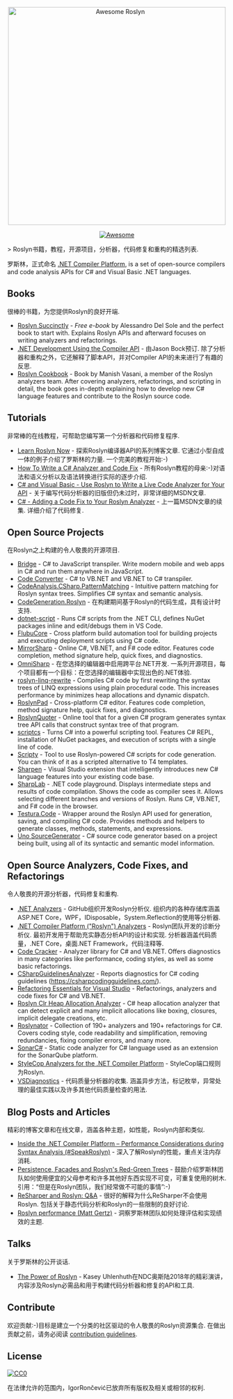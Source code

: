 <div class="github-widget" data-repo="ironcev/awesome-roslyn"></div>
<p align="center">
    <a href="https://github.com/dotnet/roslyn">
        <img src="https://raw.githubusercontent.com/ironcev/awesome-roslyn/master/images/awesome-roslyn-logo.png" alt="Awesome Roslyn" width="500">
    </a>
</p>

<p align="center">
    <a href="https://github.com/sindresorhus/awesome">
        <img src="https://cdn.rawgit.com/sindresorhus/awesome/d7305f38d29fed78fa85652e3a63e154dd8e8829/media/badge.svg" alt="Awesome">
    </a>
</p>

&gt; Roslyn书籍，教程，开源项目，分析器，代码修复和重构的精选列表.

罗斯林，正式命名 [.NET Compiler Platform](https://en.wikipedia.org/wiki/.NET_Compiler_Platform), is a set of open-source compilers and code analysis APIs for C# and Visual Basic .NET languages.



## Books
很棒的书籍，为您提供Roslyn的良好开端.

- [Roslyn Succinctly](https://www.syncfusion.com/ebooks/roslyn) - *Free e-book* by Alessandro Del Sole and the perfect book to start with. Explains Roslyn APIs and afterward focuses on writing analyzers and refactorings.
- [.NET Development Using the Compiler API](https://www.apress.com/la/book/9781484221105)   - 由Jason Bock预订.  除了分析器和重构之外，它还解释了脚本API，并对Compiler API的未来进行了有趣的反思.
- [Roslyn Cookbook](https://www.packtpub.com/application-development/roslyn-cookbook) - Book by Manish Vasani, a member of the Roslyn analyzers team. After covering analyzers, refactorings, and scripting in detail, the book goes in-depth explaining how to develop new C# language features and contribute to the Roslyn source code.

## Tutorials
非常棒的在线教程，可帮助您编写第一个分析器和代码修复程序.

- [Learn Roslyn Now](https://joshvarty.com/learn-roslyn-now/)   - 探索Roslyn编译器API的系列博客文章.  它通过小型自成一体的例子介绍了罗斯林的力量.  一个完美的教程开始:-)
- [How To Write a C# Analyzer and Code Fix](https://github.com/dotnet/roslyn/wiki/How-To-Write-a-C%23-Analyzer-and-Code-Fix) - 所有Roslyn教程的母亲:-)对语法和语义分析以及语法转换进行实际的逐步介绍.
- [C# and Visual Basic - Use Roslyn to Write a Live Code Analyzer for Your API](https://msdn.microsoft.com/en-us/magazine/dn879356.aspx) - 关于编写代码分析器的旧版但仍未过时，非常详细的MSDN文章.
- [C# - Adding a Code Fix to Your Roslyn Analyzer](https://msdn.microsoft.com/en-us/magazine/dn904670.aspx)   - 上一篇MSDN文章的续集.  详细介绍了代码修复.

## Open Source Projects
在Roslyn之上构建的令人敬畏的开源项目.

- [Bridge](https://github.com/bridgedotnet/Bridge) - C# to JavaScript transpiler. Write modern mobile and web apps in C# and run them anywhere in JavaScript.
- [Code Converter](https://github.com/icsharpcode/CodeConverter/) - C# to VB.NET and VB.NET to C# transpiler.
- [CodeAnalysis.CSharp.PatternMatching](https://github.com/pvginkel/Microsoft.CodeAnalysis.CSharp.PatternMatching) - Intuitive pattern matching for Roslyn syntax trees. Simplifies C# syntax and semantic analysis.
- [CodeGeneration.Roslyn](https://github.com/AArnott/CodeGeneration.Roslyn) - 在构建期间基于Roslyn的代码生成，具有设计时支持.
- [dotnet-script](https://github.com/filipw/dotnet-script) - Runs C# scripts from the .NET CLI, defines NuGet packages inline and edit/debugs them in VS Code.
- [FlubuCore](https://github.com/flubu-core/flubu.core) - Cross platform build automation tool for building projects and executing deployment scripts using C# code.
- [MirrorSharp](https://github.com/ashmind/mirrorsharp) - Online C#, VB.NET, and F# code editor. Features code completion, method signature help, quick fixes, and diagnostics.
- [OmniSharp](http://www.omnisharp.net/)   - 在您选择的编辑器中启用跨平台.NET开发.  一系列开源项目，每个项目都有一个目标：在您选择的编辑器中实现出色的.NET体验.
- [roslyn-linq-rewrite](https://github.com/antiufo/roslyn-linq-rewrite) - Compiles C# code by first rewriting the syntax trees of LINQ expressions using plain procedural code. This increases performance by minimizes heap allocations and dynamic dispatch.
- [RoslynPad](https://roslynpad.net/) - Cross-platform C# editor. Features code completion, method signature help, quick fixes, and diagnostics.
- [RoslynQuoter](https://github.com/KirillOsenkov/RoslynQuoter) - Online tool that for a given C# program generates syntax tree API calls that construct syntax tree of that program.
- [scriptcs](http://scriptcs.net/) - Turns C# into a powerful scripting tool. Features C# REPL, installation of NuGet packages, and execution of scripts with a single line of code.
- [Scripty](https://github.com/daveaglick/Scripty) - Tool to use Roslyn-powered C# scripts for code generation. You can think of it as a scripted alternative to T4 templates.
- [Sharpen](http://sharpen.rocks) - Visual Studio extension that intelligently introduces new C# language features into your existing code base.
- [SharpLab](https://sharplab.io/) - .NET code playground. Displays intermediate steps and results of code compilation. Shows the code as compiler sees it. Allows selecting different branches and versions of Roslyn. Runs C#, VB.NET, and F# code in the browser.
- [Testura.Code](https://github.com/Testura/Testura.Code) - Wrapper around the Roslyn API used for generation, saving, and compiling C# code. Provides methods and helpers to generate classes, methods, statements, and expressions.
- [Uno SourceGenerator](https://github.com/nventive/Uno.SourceGeneration) - C# source code generator based on a project being built, using all of its syntactic and semantic model information.

## Open Source Analyzers, Code Fixes, and Refactorings
令人敬畏的开源分析器，代码修复和重构.

- [.NET Analyzers](https://github.com/DotNetAnalyzers)   -  GitHub组织开发Roslyn分析仪.  组织内的各种存储库涵盖ASP.NET Core，WPF，IDisposable，System.Reflection的使用等分析器.
- [.NET Compiler Platform ("Roslyn") Analyzers](https://github.com/dotnet/roslyn-analyzers)   -  Roslyn团队开发的诊断分析仪.  最初开发用于帮助充实静态分析API的设计和实现.  分析器涵盖代码质量，.NET Core，桌面.NET Framework，代码注释等.
- [Code Cracker](https://github.com/code-cracker/code-cracker) - Analyzer library for C# and VB.NET. Offers diagnostics in many categories like performance, coding styles, as well as some basic refactorings.
- [CSharpGuidelinesAnalyzer](https://github.com/bkoelman/CSharpGuidelinesAnalyzer) - Reports diagnostics for C# coding guidelines (https://csharpcodingguidelines.com/).
- [Refactoring Essentials for Visual Studio](https://github.com/icsharpcode/RefactoringEssentials/) - Refactorings, analyzers and code fixes for C# and VB.NET.
- [Roslyn Clr Heap Allocation Analyzer](https://github.com/Microsoft/RoslynClrHeapAllocationAnalyzer) - C# heap allocation analyzer that can detect explicit and many implicit allocations like boxing, closures, implicit delegate creations, etc.
- [Roslynator](https://github.com/JosefPihrt/Roslynator) - Collection of 190+ analyzers and 190+ refactorings for C#. Covers coding style, code readability and simplification, removing redundancies, fixing compiler errors, and many more.
- [SonarC#](https://github.com/SonarSource/sonar-csharp) - Static code analyzer for C# language used as an extension for the SonarQube platform.
- [StyleCop Analyzers for the .NET Compiler Platform](https://github.com/DotNetAnalyzers/StyleCopAnalyzers) -  StyleCop端口规则为Roslyn.
- [VSDiagnostics](https://github.com/Vannevelj/VSDiagnostics)   - 代码质量分析器的收集.  涵盖异步方法，标记枚举，异常处理的最佳实践以及许多其他代码质量检查的用法.

## Blog Posts and Articles
精彩的博客文章和在线文章，涵盖各种主题，如性能，Roslyn内部和类似.

- [Inside the .NET Compiler Platform – Performance Considerations during Syntax Analysis (#SpeakRoslyn)](https://robinsedlaczek.com/2015/04/29/inside-the-net-compiler-platform-performance-considerations-during-syntax-analysis-speakroslyn/) - 深入了解Roslyn的性能，重点关注内存消耗.
- [Persistence, Facades and Roslyn's Red-Green Trees](https://blogs.msdn.microsoft.com/ericlippert/2012/06/08/persistence-facades-and-roslyns-red-green-trees/)   - 鼓励介绍罗斯林团队如何使用便宜的父母参考和许多其他好东西实现不可变，可重复使用的树木.  引用：“但是在Roslyn团队，我们经常做不可能的事情”:-)
- [ReSharper and Roslyn: Q&A](https://blog.jetbrains.com/dotnet/2014/04/10/resharper-and-roslyn-qa/)   - 很好的解释为什么ReSharper不会使用Roslyn.  包括关于静态代码分析和Roslyn的一些限制的良好讨论.
- [Roslyn performance (Matt Gertz)](https://blogs.msdn.microsoft.com/csharpfaq/2014/01/15/roslyn-performance-matt-gertz/) - 洞察罗斯林团队如何处理评估和实现绩效的主题.

## Talks
关于罗斯林的公开谈话.

- [The Power of Roslyn](https://www.youtube.com/watch?v=nXljhGDokqA) -  Kasey Uhlenhuth在NDC奥斯陆2018年的精彩演讲，内容涉及Roslyn必需品和用于构建代码分析器和修复的API和工具.

## Contribute

 欢迎贡献:-)目标是建立一个分类的社区驱动的令人敬畏的Roslyn资源集合.  在做出贡献之前，请务必阅读 [contribution guidelines](https://github.com/ironcev/awesome-roslyn/blob/master/contributing.md).

## License
[![CC0](http://mirrors.creativecommons.org/presskit/buttons/88x31/svg/cc-zero.svg)](http://creativecommons.org/publicdomain/zero/1.0)

在法律允许的范围内，IgorRončević已放弃所有版权及相关或相邻的权利.
